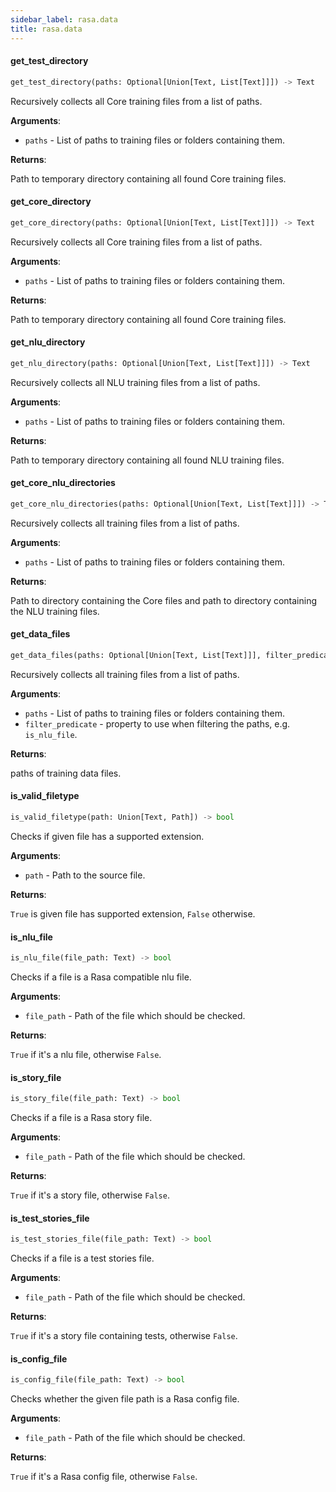 ```yaml
---
sidebar_label: rasa.data
title: rasa.data
---
```


#### get\_test\_directory

```python
get_test_directory(paths: Optional[Union[Text, List[Text]]]) -> Text
```

Recursively collects all Core training files from a list of paths.

**Arguments**:

- `paths` - List of paths to training files or folders containing them.
  

**Returns**:

  Path to temporary directory containing all found Core training files.

#### get\_core\_directory

```python
get_core_directory(paths: Optional[Union[Text, List[Text]]]) -> Text
```

Recursively collects all Core training files from a list of paths.

**Arguments**:

- `paths` - List of paths to training files or folders containing them.
  

**Returns**:

  Path to temporary directory containing all found Core training files.

#### get\_nlu\_directory

```python
get_nlu_directory(paths: Optional[Union[Text, List[Text]]]) -> Text
```

Recursively collects all NLU training files from a list of paths.

**Arguments**:

- `paths` - List of paths to training files or folders containing them.
  

**Returns**:

  Path to temporary directory containing all found NLU training files.

#### get\_core\_nlu\_directories

```python
get_core_nlu_directories(paths: Optional[Union[Text, List[Text]]]) -> Tuple[Text, Text]
```

Recursively collects all training files from a list of paths.

**Arguments**:

- `paths` - List of paths to training files or folders containing them.
  

**Returns**:

  Path to directory containing the Core files and path to directory
  containing the NLU training files.

#### get\_data\_files

```python
get_data_files(paths: Optional[Union[Text, List[Text]]], filter_predicate: Callable[[Text], bool]) -> List[Text]
```

Recursively collects all training files from a list of paths.

**Arguments**:

- `paths` - List of paths to training files or folders containing them.
- `filter_predicate` - property to use when filtering the paths, e.g. `is_nlu_file`.
  

**Returns**:

  paths of training data files.

#### is\_valid\_filetype

```python
is_valid_filetype(path: Union[Text, Path]) -> bool
```

Checks if given file has a supported extension.

**Arguments**:

- `path` - Path to the source file.
  

**Returns**:

  `True` is given file has supported extension, `False` otherwise.

#### is\_nlu\_file

```python
is_nlu_file(file_path: Text) -> bool
```

Checks if a file is a Rasa compatible nlu file.

**Arguments**:

- `file_path` - Path of the file which should be checked.
  

**Returns**:

  `True` if it&#x27;s a nlu file, otherwise `False`.

#### is\_story\_file

```python
is_story_file(file_path: Text) -> bool
```

Checks if a file is a Rasa story file.

**Arguments**:

- `file_path` - Path of the file which should be checked.
  

**Returns**:

  `True` if it&#x27;s a story file, otherwise `False`.

#### is\_test\_stories\_file

```python
is_test_stories_file(file_path: Text) -> bool
```

Checks if a file is a test stories file.

**Arguments**:

- `file_path` - Path of the file which should be checked.
  

**Returns**:

  `True` if it&#x27;s a story file containing tests, otherwise `False`.

#### is\_config\_file

```python
is_config_file(file_path: Text) -> bool
```

Checks whether the given file path is a Rasa config file.

**Arguments**:

- `file_path` - Path of the file which should be checked.
  

**Returns**:

  `True` if it&#x27;s a Rasa config file, otherwise `False`.


